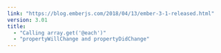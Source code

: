 ```yaml
---
link: "https://blog.emberjs.com/2018/04/13/ember-3-1-released.html"
version: 3.01
title:
  - "Calling array.get('@each')"
  - "propertyWillChange and propertyDidChange"
---
```

